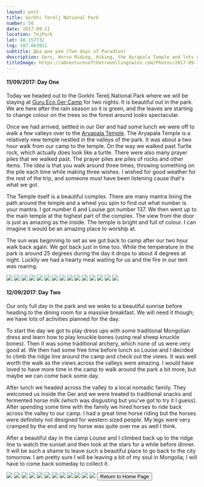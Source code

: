 ```yaml
---
layout: post
title: Gorkhi Terelj National Park
number: 50
date: 2017-09-11
location: TejPark
lat: 48.157732
lng: 107.663911
subtitle: Два дня рая (Two days of Paradise)
description: Gers, Horse Riding, Hiking, the Ayrapala Temple and lots of food!
titleImage: https://adventuresofthetravellingtwins.com/Photos/2017-09-11-TejPark/cover-min.JPG
---
```


<h4>11/09/2017: Day One</h4>

Today we headed out to the Gorkhi Terelj National Park where we will be staying at <a target="_blank" href="http://juulchinworld.mn/accomodation/show/guru.html">Guru Eco Ger Camp</a> for two nights. It is beautiful out in the park. We are here after the rain season so it is green, and the leaves are starting to change colour on the trees so the forest around looks spectacular. 

Once we had arrived, settled in our Ger and had some lunch we were off to walk a few valleys over to the <a target="_blank" href="http://www.zendmentravel.com/tour/tour-to-terelj-national-park-and-tsonjinboldog/meditation-temple/">Aryapala Temple</a>. The Aryapala Temple is a relatively new temple nestled in the valleys of the park. It was about a two hour walk from our camp to the temple. On the way we walked past Turtle rock, which actually does look like a turtle. There were also many prayer piles that we walked past. The prayer piles are piles of rocks and other items. The idea is that you walk around three times, throwing something on the pile each time while making three wishes. I wished for good weather for the rest of the trip, and someone must have been listening cause that's what we got.

The Temple itself is a beautiful complex. There are many mantra lining the path around the temple and a wheel you spin to find out what number is your mantra. I got number 6 and Louise got number 137. We then went up to the main temple at the highest part of the complex. The view from the door is just as amazing as the inside. The temple is bright and full of colour. I can imagine it would be an amazing place to worship at. 

The sun was beginning to set as we got back to camp after our two hour walk back again. We got back just in time too. While the temperature in the park is around 25 degrees during the day it drops to about 4 degrees at night. Luckily we had a hearty meal waiting for us and the fire in our tent was roaring. 

<img src="https://adventuresofthetravellingtwins.com/Photos/2017-09-11-TejPark/day11-min.JPG" class="image1">
<img src="https://adventuresofthetravellingtwins.com/Photos/2017-09-11-TejPark/day12-min.JPG" class="image1">
<img src="https://adventuresofthetravellingtwins.com/Photos/2017-09-11-TejPark/day13-min.JPG" class="image1">
<img src="https://adventuresofthetravellingtwins.com/Photos/2017-09-11-TejPark/day14-min.JPG" class="image1">
<img src="https://adventuresofthetravellingtwins.com/Photos/2017-09-11-TejPark/day15-min.JPG" class="image1">
<img src="https://adventuresofthetravellingtwins.com/Photos/2017-09-11-TejPark/day16-min.JPG" class="image1">
<img src="https://adventuresofthetravellingtwins.com/Photos/2017-09-11-TejPark/day17-min.JPG" class="image1">
<img src="https://adventuresofthetravellingtwins.com/Photos/2017-09-11-TejPark/day18-min.JPG" class="image1">
<img src="https://adventuresofthetravellingtwins.com/Photos/2017-09-11-TejPark/day19-min.JPG" class="image1">
<img src="https://adventuresofthetravellingtwins.com/Photos/2017-09-11-TejPark/day110-min.JPG" class="image1">
<img src="https://adventuresofthetravellingtwins.com/Photos/2017-09-11-TejPark/day111-min.JPG" class="image1">
<img src="https://adventuresofthetravellingtwins.com/Photos/2017-09-11-TejPark/day112-min.JPG" class="image1">
<img src="https://adventuresofthetravellingtwins.com/Photos/2017-09-11-TejPark/day113-min.JPG" class="image1">
<img src="https://adventuresofthetravellingtwins.com/Photos/2017-09-11-TejPark/day114-min.JPG" class="image1">
<img src="https://adventuresofthetravellingtwins.com/Photos/2017-09-11-TejPark/day115-min.JPG" class="image1">

<h4>12/09/2017: Day Two</h4>

Our only full day in the park and we woke to a beautiful sunrise before heading to the dining room for a massive breakfast. We will need it though; we have lots of activities planned for the day.

To start the day we got to play dress ups with some traditional Mongolian dress and learn how to play knuckle bones (using real sheep knuckle bones). Then it was some traditional archery, which none of us were very good at. We then had some free time before lunch so Louise and I decided to climb the ridge line around the camp and check out the views. It was well worth the walk as the views across the valleys were amazing. I would have loved to have more time in the camp to walk around the park a bit more, but maybe we can come back some day.

After lunch we headed across the valley to a local nomadic family. They welcomed us inside the Ger and we were treated to traditional snacks and fermented horse milk (which was disgusting but you've got to try it I guess). After spending some time with the family we hired horses to ride back across the valley to our camp. I had a great time horse riding but the horses were definitely not designed for western sized people. My legs were very cramped by the end and my horse was quite over me as well I think. 

After a beautiful day in the camp Louise and I climbed back up to the ridge line to watch the sunset and then look at the stars for a while before dinner. It will be such a shame to leave such a beautiful place to go back to the city tomorrow. I am pretty sure I will be leaving a bit of my soul in Mongolia; I will have to come back someday to collect it. 

<img src="https://adventuresofthetravellingtwins.com/Photos/2017-09-11-TejPark/day21-min.JPG" class="image1">
<img src="https://adventuresofthetravellingtwins.com/Photos/2017-09-11-TejPark/day22-min.JPG" class="image1">
<img src="https://adventuresofthetravellingtwins.com/Photos/2017-09-11-TejPark/day23-min.JPG" class="image1">
<img src="https://adventuresofthetravellingtwins.com/Photos/2017-09-11-TejPark/day24-min.JPG" class="image1">
<img src="https://adventuresofthetravellingtwins.com/Photos/2017-09-11-TejPark/day25-min.JPG" class="image1">
<img src="https://adventuresofthetravellingtwins.com/Photos/2017-09-11-TejPark/day26-min.JPG" class="image1">
<img src="https://adventuresofthetravellingtwins.com/Photos/2017-09-11-TejPark/day27-min.JPG" class="image1">
<img src="https://adventuresofthetravellingtwins.com/Photos/2017-09-11-TejPark/day28-min.JPG" class="image1">
<img src="https://adventuresofthetravellingtwins.com/Photos/2017-09-11-TejPark/day29-min.JPG" class="image1">
<img src="https://adventuresofthetravellingtwins.com/Photos/2017-09-11-TejPark/day210-min.JPG" class="image1">
<img src="https://adventuresofthetravellingtwins.com/Photos/2017-09-11-TejPark/day211-min.JPG" class="image1">
<img src="https://adventuresofthetravellingtwins.com/Photos/2017-09-11-TejPark/day212-min.JPG" class="image1">

<input type="button" value="Return to Home Page" onclick="self.close()">
